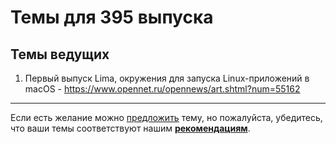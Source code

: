 # Темы для 395 выпуска

## Темы ведущих

1. Первый выпуск Lima, окружения для запуска Linux-приложений в macOS - https://www.opennet.ru/opennews/art.shtml?num=55162

---


Если есть желание можно [предложить](themes_from_listeners.md) тему, но пожалуйста, убедитесь, что ваши темы соответствуют нашим **[рекомендациям](Recommendations_for_the_proposed_topics.md)**.

